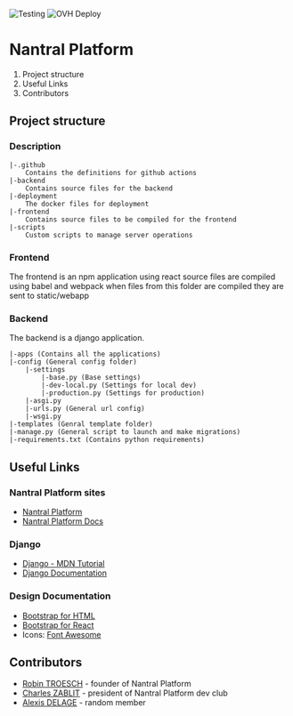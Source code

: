 ![Testing](https://github.com/RobinetFox/nantralPlatform/workflows/Testing/badge.svg?branch=master)
![OVH Deploy](https://github.com/RobinetFox/nantralPlatform/workflows/OVH%20Deploy/badge.svg)

# Nantral Platform

1. Project structure
2. Useful Links
3. Contributors

## Project structure
### Description
```
|-.github 
    Contains the definitions for github actions
|-backend
    Contains source files for the backend
|-deployment
    The docker files for deployment
|-frontend
    Contains source files to be compiled for the frontend
|-scripts
    Custom scripts to manage server operations
 ```

### Frontend
The frontend is an npm application using react
source files are compiled using babel and webpack
when files from this folder are compiled they are sent
to static/webapp

### Backend
The backend is a django application.
```
|-apps (Contains all the applications)
|-config (General config folder)
    |-settings
        |-base.py (Base settings)
        |-dev-local.py (Settings for local dev)
        |-production.py (Settings for production)
    |-asgi.py
    |-urls.py (General url config)
    |-wsgi.py
|-templates (Genral template folder)
|-manage.py (General script to launch and make migrations)
|-requirements.txt (Contains python requirements)
```

## Useful Links

### Nantral Platform sites
* [Nantral Platform](https://nantral-platform.fr)
* [Nantral Platform Docs](https://docs.nantral-platform.fr)

### Django
* [Django - MDN Tutorial](https://developer.mozilla.org/fr/docs/Learn/Server-side/Django)
* [Django Documentation](https://docs.djangoproject.com/en/3.2/)

### Design Documentation
* [Bootstrap for HTML](https://getbootstrap.com/docs/5.0/getting-started/introduction/)
* [Bootstrap for React](https://react-bootstrap.github.io/components/alerts)
* Icons: [Font Awesome](https://fontawesome.com/v5.15/icons?d=gallery&p=2&m=free)


## Contributors
* [Robin TROESCH](https://github.com/unitrium) - founder of Nantral Platform
* [Charles ZABLIT](https://github.com/charles-zablit) - president of Nantral Platform dev club
* [Alexis DELAGE](https://github.com/hydrielax) - random member

    
